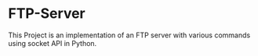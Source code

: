 # FTP-Server
This Project is an implementation of an FTP server with various commands using socket API in Python.
